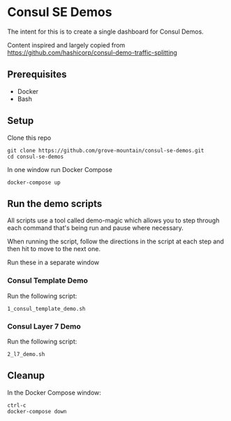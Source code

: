 # Consul SE Demos

The intent for this is to create a single dashboard for Consul Demos.   

Content inspired and largely copied from https://github.com/hashicorp/consul-demo-traffic-splitting

## Prerequisites

- Docker
- Bash

## Setup

Clone this repo

```
git clone https://github.com/grove-mountain/consul-se-demos.git
cd consul-se-demos
```


In one window run Docker Compose

```
docker-compose up
```

## Run the demo scripts

All scripts use a tool called demo-magic which allows you to step through each command that's being run and pause where necessary.   

When running the script, follow the directions in the script at each step and then hit <return> to move to the next one.   

Run these in a separate window

### Consul Template Demo


Run the following script:
```
1_consul_template_demo.sh
```

### Consul Layer 7 Demo
Run the following script:
```
2_l7_demo.sh
```

## Cleanup

In the Docker Compose window:
```
ctrl-c
docker-compose down
```
